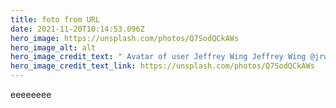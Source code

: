 ```yaml
---
title: foto from URL
date: 2021-11-20T10:14:53.096Z
hero_image: https://unsplash.com/photos/Q7SodQCkAWs
hero_image_alt: alt
hero_image_credit_text: " Avatar of user Jeffrey Wing Jeffrey Wing @jrwing     Jeffrey Wing"
hero_image_credit_text_link: https://unsplash.com/photos/Q7SodQCkAWs
---
```

eeeeeeee